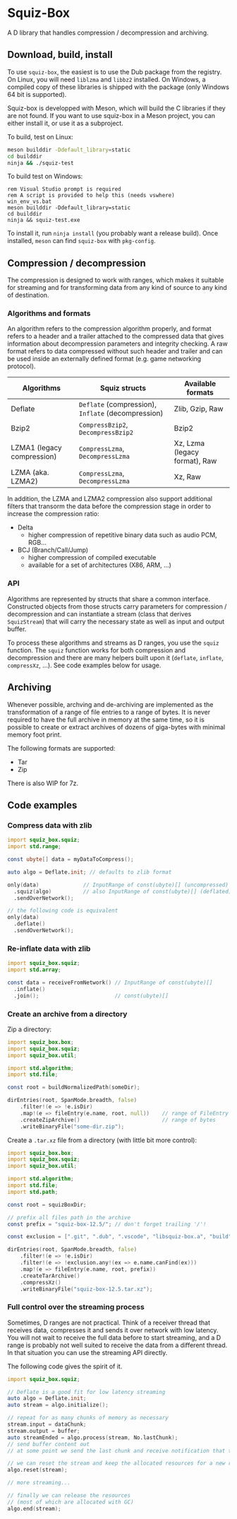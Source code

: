 # Squiz-Box

A D library that handles compression / decompression and archiving.

## Download, build, install

To use `squiz-box`, the easiest is to use the Dub package from the registry.
On Linux, you will need `liblzma` and `libbz2` installed.
On Windows, a compiled copy of these libraries is shipped with the package (only Windows 64 bit is supported).

Squiz-box is developped with Meson, which will build the C libraries if they are not found.
If you want to use squiz-box in a Meson project, you can either install it,
or use it as a subproject.

To build, test on Linux:
```sh
meson builddir -Ddefault_library=static
cd builddir
ninja && ./squiz-test
```

To build test on Windows:
```dos
rem Visual Studio prompt is required
rem A script is provided to help this (needs vswhere)
win_env_vs.bat
meson builddir -Ddefault_library=static
cd builddir
ninja && squiz-test.exe
```

To install it, run `ninja install` (you probably want a release build).
Once installed, `meson` can find `squiz-box` with `pkg-config`.


## Compression / decompression

The compression is designed to work with ranges, which makes it suitable
for streaming and for transforming data from any kind of source to
any kind of destination.

### Algorithms and formats

An algorithm refers to the compression algorithm properly, and format refers
to a header and a trailer attached to the compressed data that gives information
about decompression parameters and integrity checking.
A raw format refers to data compressed without such header and trailer and can
be used inside an externally defined format (e.g. game networking protocol).

| Algorithms | Squiz structs | Available formats |
|-----|----|----|
| Deflate | `Deflate` (compression), `Inflate` (decompression) | Zlib, Gzip, Raw |
| Bzip2   | `CompressBzip2`, `DecompressBzip2` | Bzip2           |
| LZMA1 (legacy compression) | `CompressLzma`, `DecompressLzma` | Xz, Lzma (legacy format), Raw |
| LZMA (aka. LZMA2)   | `CompressLzma`, `DecompressLzma` | Xz, Raw |

In addition, the LZMA and LZMA2 compression also support additional filters
that transorm the data before the compression stage in order to increase
the compression ratio:

- Delta
  - higher compression of repetitive binary data such as audio PCM, RGB...
- BCJ (Branch/Call/Jump)
  - higher compression of compiled executable
  - available for a set of architectures (X86, ARM, ...)

### API

Algorithms are represented by structs that share a common interface.
Constructed objects from those structs carry parameters for compression / decompression
and can instantiate a stream (class that derives `SquizStream`) that will carry the
necessary state as well as input and output buffer.

To process these algorithms and streams as D ranges, you use the `squiz` function.
The `squiz` function works for both compression and decompression and there are many
helpers built upon it (`deflate`, `inflate`, `compressXz`, ...).
See code examples below for usage.

## Archiving

Whenever possible, archving and de-archiving are implemented as the
transformation of a range of file entries to a range of bytes.
It is never required to have the full archive in memory at the same time,
so it is possible to create or extract archives of dozens of giga-bytes with
minimal memory foot print.

The following formats are supported:
- Tar
- Zip

There is also WIP for 7z.


## Code examples

### Compress data with zlib
```d
import squiz_box.squiz;
import std.range;

const ubyte[] data = myDataToCompress();

auto algo = Deflate.init; // defaults to zlib format

only(data)              // InputRange of const(ubyte)[] (uncompressed)
  .squiz(algo)          // also InputRange of const(ubyte)[] (deflated)
  .sendOverNetwork();

// the following code is equivalent
only(data)
  .deflate()
  .sendOverNetwork();
```

### Re-inflate data with zlib
```d
import squiz_box.squiz;
import std.array;

const data = receiveFromNetwork() // InputRange of const(ubyte)[]
  .inflate()
  .join();                        // const(ubyte)[]
```

### Create an archive from a directory

Zip a directory:

```d
import squiz_box.box;
import squiz_box.squiz;
import squiz_box.util;

import std.algorithm;
import std.file;

const root = buildNormalizedPath(someDir);

dirEntries(root, SpanMode.breadth, false)
    .filter!(e => !e.isDir)
    .map!(e => fileEntry(e.name, root, null))    // range of FileEntry
    .createZipArchive()                          // range of bytes
    .writeBinaryFile("some-dir.zip");
```

Create a `.tar.xz` file from a directory (with little bit more control):

```d
import squiz_box.box;
import squiz_box.squiz;
import squiz_box.util;

import std.algorithm;
import std.file;
import std.path;

const root = squizBoxDir;

// prefix all files path in the archive
const prefix = "squiz-box-12.5/"; // don't forget trailing '/'!

const exclusion = [".git", ".dub", ".vscode", "libsquiz-box.a", "build"];

dirEntries(root, SpanMode.breadth, false)
    .filter!(e => !e.isDir)
    .filter!(e => !exclusion.any!(ex => e.name.canFind(ex)))
    .map!(e => fileEntry(e.name, root, prefix))
    .createTarArchive()
    .compressXz()
    .writeBinaryFile("squiz-box-12.5.tar.xz");
```

### Full control over the streaming process

Sometimes, D ranges are not practical. Think of a receiver thread that
receives data, compresses it and sends it over network with low latency.
You will not wait to receive the full data before to start streaming, and
a D range is probably not well suited to receive the data from a different
thread. In that situation you can use the streaming API directly.

The following code gives the spirit of it.
```d
import squiz_box.squiz;

// Deflate is a good fit for low latency streaming
auto algo = Deflate.init;
auto stream = algo.initialize();

// repeat for as many chunks of memory as necessary
stream.input = dataChunk;
stream.output = buffer;
auto streamEnded = algo.process(stream, No.lastChunk);
// send buffer content out
// at some point we send the last chunk and receive notification that the stream is done.

// we can reset the stream and keep the allocated resources for a new round
algo.reset(stream);

// more streaming...

// finally we can release the resources
// (most of which are allocated with GC)
algo.end(stream);
```
